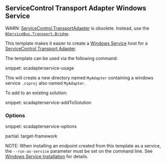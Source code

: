 ## ServiceControl Transport Adapter Windows Service

WARN: [ServiceControl.TransportAdapter](/nservicebus/support/supported-versions.md#other-packages-servicecontrol-transportadapter) is obsolete. Instead, use the [`NServiceBus.Transport.Bridge`](/nservicebus/bridge).

This template makes it easier to create a [Windows Service](https://docs.microsoft.com/en-us/dotnet/framework/windows-services/introduction-to-windows-service-applications) host for a [ServiceControl Transport Adapter](/servicecontrol/transport-adapter/).

The template can be used via the following command:

snippet: scadapterservice-usage

This will create a new directory named `MyAdapter` containing a windows service `.csproj` also named `MyAdapter`.

To add to an existing solution:

snippet: scadapterservice-addToSolution


### Options

snippet: scadapterservice-options

partial: target-framework

NOTE: When installing an endpoint created from this template as a service, the `--run-as-service` parameter must be set on the command line. See [Windows Service Installation](/nservicebus/hosting/windows-service.md) for details.